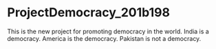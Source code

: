 # ProjectDemocracy_201b198
This is the new project for promoting democracy in the world.
India is a democracy.
America is the democracy.
Pakistan is not a democracy.
